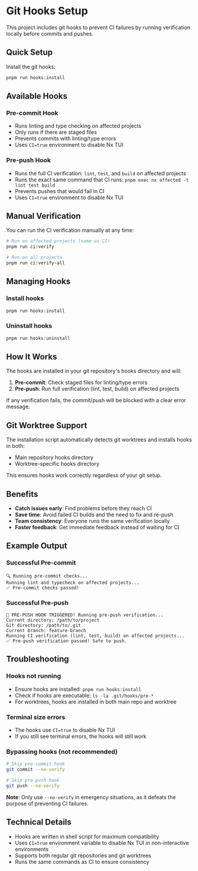 # Git Hooks Setup

This project includes git hooks to prevent CI failures by running verification locally before commits and pushes.

## Quick Setup

Install the git hooks:

```bash
pnpm run hooks:install
```

## Available Hooks

### Pre-commit Hook
- Runs linting and type checking on affected projects
- Only runs if there are staged files
- Prevents commits with linting/type errors
- Uses `CI=true` environment to disable Nx TUI

### Pre-push Hook
- Runs the full CI verification: `lint`, `test`, and `build` on affected projects
- Runs the exact same command that CI runs: `pnpm exec nx affected -t lint test build`
- Prevents pushes that would fail in CI
- Uses `CI=true` environment to disable Nx TUI

## Manual Verification

You can run the CI verification manually at any time:

```bash
# Run on affected projects (same as CI)
pnpm run ci:verify

# Run on all projects
pnpm run ci:verify-all
```

## Managing Hooks

### Install hooks
```bash
pnpm run hooks:install
```

### Uninstall hooks
```bash
pnpm run hooks:uninstall
```

## How It Works

The hooks are installed in your git repository's hooks directory and will:

1. **Pre-commit**: Check staged files for linting/type errors
2. **Pre-push**: Run full verification (lint, test, build) on affected projects

If any verification fails, the commit/push will be blocked with a clear error message.

## Git Worktree Support

The installation script automatically detects git worktrees and installs hooks in both:
- Main repository hooks directory
- Worktree-specific hooks directory

This ensures hooks work correctly regardless of your git setup.

## Benefits

- **Catch issues early**: Find problems before they reach CI
- **Save time**: Avoid failed CI builds and the need to fix and re-push
- **Team consistency**: Everyone runs the same verification locally
- **Faster feedback**: Get immediate feedback instead of waiting for CI

## Example Output

### Successful Pre-commit
```
🔍 Running pre-commit checks...
Running lint and typecheck on affected projects...
✅ Pre-commit checks passed!
```

### Successful Pre-push
```
🚀 PRE-PUSH HOOK TRIGGERED! Running pre-push verification...
Current directory: /path/to/project
Git directory: /path/to/.git
Current branch: feature-branch
Running CI verification (lint, test, build) on affected projects...
✅ Pre-push verification passed! Safe to push.
```

## Troubleshooting

### Hooks not running
- Ensure hooks are installed: `pnpm run hooks:install`
- Check if hooks are executable: `ls -la .git/hooks/pre-*`
- For worktrees, hooks are installed in both main repo and worktree

### Terminal size errors
- The hooks use `CI=true` to disable Nx TUI
- If you still see terminal errors, the hooks will still work

### Bypassing hooks (not recommended)
```bash
# Skip pre-commit hook
git commit --no-verify

# Skip pre-push hook  
git push --no-verify
```

**Note**: Only use `--no-verify` in emergency situations, as it defeats the purpose of preventing CI failures.

## Technical Details

- Hooks are written in shell script for maximum compatibility
- Uses `CI=true` environment variable to disable Nx TUI in non-interactive environments
- Supports both regular git repositories and git worktrees
- Runs the same commands as CI to ensure consistency 